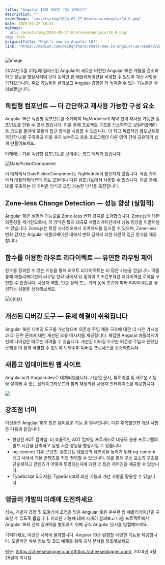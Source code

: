 ```yaml
---
title: "Angular 18의 새로운 기능 알아보기"
description: ""
coverImage: "/assets/img/2024-05-27-WhatsnewinAngular18_0.png"
date: 2024-05-27 18:51
ogImage: 
  url: /assets/img/2024-05-27-WhatsnewinAngular18_0.png
tag: Tech
originalTitle: "What’s new in Angular 18?"
link: "https://medium.com/@singhsharp/whats-new-in-angular-18-cead7972dce7"
---
```



![image](/assets/img/2024-05-27-WhatsnewinAngular18_0.png)

2024년 5월 23일에 릴리스된 Angular의 새로운 버전인 Angular 18은 개발을 간소화하고 성능을 향상시키며 보다 동적인 웹 애플리케이션을 작성할 수 있도록 개선 사항을 가져왔습니다. 주요 기능들을 살펴보고 Angular 경험을 더 높여줄 수 있는 기능들을 살펴보겠습니다.

## 독립형 컴포넌트 — 더 간단하고 재사용 가능한 구성 요소

Angular 18은 독립형 컴포넌트를 소개하여 NgModules의 제약 없이 재사용 가능한 컴포넌트를 만들 수 있게 했습니다. 이를 통해 프로젝트 구조를 간소화하고 보일러플레이트 코드를 줄이며 모듈식 접근 방식을 사용할 수 있습니다. 더 작고 독립적인 컴포넌트로 복잡한 UI를 구축하고 이를 유지 보수하고 응용 프로그램의 다른 영역 간에 공유하기 쉽게 만들어보세요.

<div class="content-ad"></div>

아래에는 기본 독립형 컴포넌트를 보여주는 코드 예제가 있습니다:

![DatePickerComponent](/assets/img/2024-05-27-WhatsnewinAngular18_1.png)

이 예제에서 DatePickerComponent는 NgModule이 필요하지 않습니다. 직접 가져와서 애플리케이션의 루트 모듈이나 다른 컴포넌트에서 사용할 수 있습니다. 이를 통해 UI를 구축하는 더 가벼운 방식과 조립 가능한 방식을 촉진합니다.

## Zone-less Change Detection — 성능 향상 (실험적)

<div class="content-ad"></div>

Angular 18은 실험적 기능으로 Zone-less 변화 감지를 소개했습니다. Zone.js에 대한 의존성을 제거함으로써, 이 방식은 특히 대규모 애플리케이션에서 성능 향상을 이끌어낼 수 있습니다. Zone.js는 특정 시나리오에서 오버헤드를 일으킬 수 있으며, Zone-less 변화 감지는 Angular 애플리케이션 내에서 변화 감지에 대한 대안적 접근 방식을 제공합니다.

## 함수를 이용한 라우트 리다이렉트 — 유연한 라우팅 제어

함수를 정의할 수 있는 기능을 통해 라우트 리다이렉트는 더 많은 기능을 얻습니다. 이를 통해 애플리케이션의 라우팅 전략 내에서 더 동적이고 조건부적인 리다이렉션 로직을 구현할 수 있습니다. 사용자 역할, 인증 상태 또는 기타 동적 조건에 따라 리다이렉트를 생성하는 상황을 상상해보세요.

![이미지](/assets/img/2024-05-27-WhatsnewinAngular18_2.png)

<div class="content-ad"></div>

## 개선된 디버깅 도구 — 문제 해결이 쉬워집니다

Angular 18은 디버깅 도구를 개선했으며 의존성 주입 계층 구조에 대한 더 나은 가시성과 DI 관련 문제에 대한 개선된 오류 메시지를 제공합니다. 복잡한 Angular 애플리케이션의 디버깅은 때로는 어려울 수 있습니다. 개선된 디버깅 도구는 의존성 주입과 관련된 문제를 더 쉽게 식별할 수 있도록 도와주며 디버깅 프로세스를 간소화합니다.

## 새롭고 업데이트된 웹 사이트

Angular.io가 Angular.dev로 대체되었습니다. 기능인 문서, 튜토리얼 및 새로운 기능을 살펴볼 수 있는 플레이그라운드와 함께 재정의된 사용자 인터페이스를 제공합니다.

<div class="content-ad"></div>

<img src="/assets/img/2024-05-27-WhatsnewinAngular18_3.png" />

## 강조점 너머

이것들은 Angular 18의 많은 흥미로운 기능 중 일부입니다. 다른 주목할만한 개선 사항은 다음과 같습니다:

- 향상된 AOT 컴파일: 더 효율적인 AOT 컴파일 프로세스로 대규모 응용 프로그램의 빌드 시간을 단축하고 실행 시간 성능을 향상시킬 수 있습니다.
- ng-content 기본 콘텐츠: 컴포넌트 템플릿의 유연성을 높이기 위해 ng-content 태그 내에서 기본 콘텐츠를 직접 정의할 수 있습니다. 이를 통해 구성 요소의 구조를 단순화하고 콘텐츠가 어떻게 투영되는지에 대한 더 많은 제어권을 제공할 수 있습니다.
- TypeScript 5.5 지원: TypeScript의 최신 기능과 개선 사항을 활용할 수 있습니다.

<div class="content-ad"></div>

## 앵귤러 개발의 미래에 도전하세요

성능, 개발자 경험 및 모듈성에 초점을 맞춘 Angular 18은 우수한 웹 애플리케이션을 구축할 수 있도록 돕습니다. 이러한 기능에 대해 자세히 살펴보고 다음 프로젝트에서 Angular 18의 전체 잠재력을 발휘하기 위해 공식 Angular 문서를 탐험해보세요.

기억하세요, 이것은 시작에 불과합니다. Angular 18은 탐험할 다양한 기능을 제공합니다. 포괄적인 세부 정보 및 코드 예제를 위해 공식 문서를 참조해보세요.

원문: [https://cheeseblogger.com](https://cheeseblogger.com), 2024년 5월 25일에 게시됨
